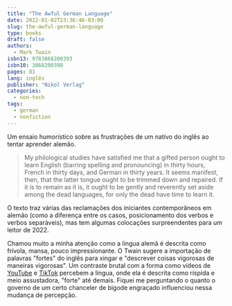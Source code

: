 ```yaml
---
title: "The Awful German Language"
date: 2022-01-02T23:36:46-03:00
slug: the-awful-german-language
type: books
draft: false
authors:
  - Mark Twain
isbn13: 9783868200393
isbn10: 3868200398
pages: 81
lang: inglês
publisher: "Nikol Verlag"
categories:
  - non-tech
tags:
  - german
  - nonfiction
---
```

Um ensaio humorístico sobre as frustrações de um nativo do inglês ao tentar aprender alemão.

> My philological studies have satisfied me that a gifted person ought to learn English (barring spelling and pronouncing) in thirty hours, French in thirty days, and German in thirty years. It seems manifest, then, that the latter tongue ought to be trimmed down and repaired. If it is to remain as it is, it ought to be gently and reverently set aside among the dead languages, for only the dead have time to learn it. 

O texto traz várias das reclamações dos iniciantes contemporâneos em alemão  (como a diferença entre os casos, posicionamento dos verbos e verbos separáveis), mas tem algumas colocações surpreendentes para um leitor de 2022.

Chamou muito a minha atenção como a língua alemã é descrita como frívola, mansa, pouco impressionante. O Twain sugere a importação de palavras "fortes" do inglês para xingar e "descrever coisas vigorosas de maneiras vigorosas". Um contraste brutal com a forma como vídeos de [YouTube](https://youtu.be/NcxvQI88JRY) e [TikTok](https://www.tiktok.com/@ifluent/video/6985297060715040006) percebem a língua, onde ela é descrita como ríspida e meio assustadora, "forte" até demais. Fiquei me perguntando o quanto o governo de um certo chanceler de bigode engraçado influenciou nessa mudança de percepção.
